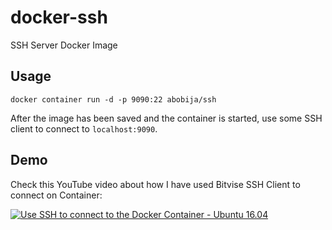 # docker-ssh
SSH Server Docker Image

## Usage

```
docker container run -d -p 9090:22 abobija/ssh
```

After the image has been saved and the container is started, use some SSH client to connect to `localhost:9090`.

## Demo

Check this YouTube video about how I have used Bitvise SSH Client to connect on Container:

[![Use SSH to connect to the Docker Container - Ubuntu 16.04](https://img.youtube.com/vi/4zGFwp9J5D0/mqdefault.jpg)](https://www.youtube.com/watch?v=4zGFwp9J5D0)
